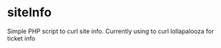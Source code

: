 siteInfo
========

Simple PHP script to curl site info. Currently using to curl lollapalooza for ticket info

